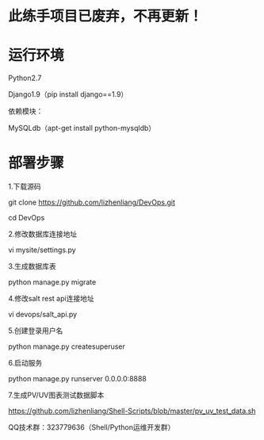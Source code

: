 # 此练手项目已废弃，不再更新！

# 运行环境

Python2.7

Django1.9（pip install django==1.9）

依赖模块：

MySQLdb（apt-get install python-mysqldb）

# 部署步骤
1.下载源码

git clone https://github.com/lizhenliang/DevOps.git

cd DevOps

2.修改数据库连接地址

vi mysite/settings.py   

3.生成数据库表

python manage.py migrate 

4.修改salt rest api连接地址

vi devops/salt_api.py 

5.创建登录用户名

python manage.py createsuperuser 

6.启动服务

python manage.py runserver 0.0.0.0:8888 

7.生成PV/UV图表测试数据脚本

https://github.com/lizhenliang/Shell-Scripts/blob/master/pv_uv_test_data.sh

QQ技术群：323779636（Shell/Python运维开发群）
